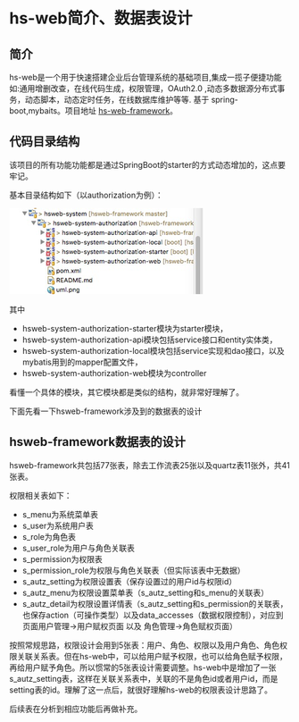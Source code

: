 # hs-web简介、数据表设计

## 简介

hs-web是一个用于快速搭建企业后台管理系统的基础项目,集成一揽子便捷功能如:通用增删改查，在线代码生成，权限管理，OAuth2.0 ,动态多数据源分布式事务，动态脚本，动态定时任务，在线数据库维护等等. 基于 spring-boot,mybaits。项目地址 [hs-web-framework](https://github.com/hs-web/hsweb-framework)。

## 代码目录结构

该项目的所有功能功能都是通过SpringBoot的starter的方式动态增加的，这点要牢记。

基本目录结构如下（以authorization为例）：

![hs-web项目图片](../../screenshot/hs-web.png)

其中

* hsweb-system-authorization-starter模块为starter模块，
* hsweb-system-authorization-api模块包括service接口和entity实体类，
* hsweb-system-authorization-local模块包括service实现和dao接口，以及mybatis用到的mapper配置文件，
* hsweb-system-authorization-web模块为controller

看懂一个具体的模块，其它模块都是类似的结构，就非常好理解了。

下面先看一下hsweb-framework涉及到的数据表的设计

## hsweb-framework数据表的设计

hsweb-framework共包括77张表，除去工作流表25张以及quartz表11张外，共41张表。

权限相关表如下：

* s_menu为系统菜单表
* s_user为系统用户表
* s_role为角色表
* s_user_role为用户与角色关联表
* s_permission为权限表
* s_permission_role为权限与角色关联表（但实际该表中无数据）
* s_autz_setting为权限设置表（保存设置过的用户id与权限id）
* s_autz_menu为权限设置菜单表（s_autz_setting和s_menu的关联表）
* s_autz_detail为权限设置详情表（s_autz_setting和s_permission的关联表，也保存action（可操作类型）以及data_accesses（数据权限控制），对应到页面用户管理->用户赋权页面 以及 角色管理->角色赋权页面）

按照常规思路，权限设计会用到5张表：用户、角色、权限以及用户角色、角色权限关联关系表。但在hs-web中，可以给用户赋予权限，也可以给角色赋予权限，再给用户赋予角色。所以惯常的5张表设计需要调整。hs-web中是增加了一张s_autz_setting表，这样在关联关系表中，关联的不是角色id或者用户id，而是setting表的id。理解了这一点后，就很好理解hs-web的权限表设计思路了。

后续表在分析到相应功能后再做补充。




